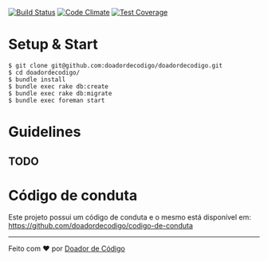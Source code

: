 [![Build Status](https://travis-ci.org/doadordecodigo/doadordecodigo.svg)](https://travis-ci.org/doadordecodigo/doadordecodigo)
[![Code Climate](https://codeclimate.com/github/doadordecodigo/doadordecodigo/badges/gpa.svg)](https://codeclimate.com/github/doadordecodigo/doadordecodigo)
[![Test Coverage](https://codeclimate.com/github/doadordecodigo/doadordecodigo/badges/coverage.svg)](https://codeclimate.com/github/doadordecodigo/doadordecodigo/coverage)

# Setup & Start

```
$ git clone git@github.com:doadordecodigo/doadordecodigo.git
$ cd doadordecodigo/
$ bundle install
$ bundle exec rake db:create
$ bundle exec rake db:migrate
$ bundle exec foreman start
```

# Guidelines

## TODO

# Código de conduta

Este projeto possui um código de conduta e o mesmo está disponível em: https://github.com/doadordecodigo/codigo-de-conduta

***

Feito com ♥ por [Doador de Código](http://doadordecodigo.com.br)

